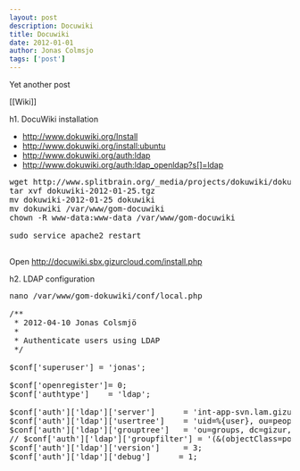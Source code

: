 ```yaml
---
layout: post
description: Docuwiki
title: Docuwiki
date: 2012-01-01
author: Jonas Colmsjo
tags: ['post']
---
```


Yet another post





[[Wiki]]


h1. DocuWiki installation

* http://www.dokuwiki.org/Install
* http://www.dokuwiki.org/install:ubuntu
* http://www.dokuwiki.org/auth:ldap
* http://www.dokuwiki.org/auth:ldap_openldap?s[]=ldap

<pre>
wget http://www.splitbrain.org/_media/projects/dokuwiki/dokuwiki-2012-01-25.tgz
tar xvf dokuwiki-2012-01-25.tgz
mv dokuwiki-2012-01-25 dokuwiki
mv dokuwiki /var/www/gom-docuwiki
chown -R www-data:www-data /var/www/gom-docuwiki

sudo service apache2 restart

</pre>


Open http://docuwiki.sbx.gizurcloud.com/install.php

h2. LDAP configuration



<pre>
nano /var/www/gom-dokuwiki/conf/local.php

/**
 * 2012-04-10 Jonas Colsmjö
 * 
 * Authenticate users using LDAP
 */

$conf['superuser'] = 'jonas';

$conf['openregister']= 0;
$conf['authtype']    = 'ldap';

$conf['auth']['ldap']['server']      = 'int-app-svn.lam.gizurcloud.com';
$conf['auth']['ldap']['usertree']    = 'uid=%{user}, ou=people, dc=gizur, dc=com';
$conf['auth']['ldap']['grouptree']   = 'ou=groups, dc=gizur, dc=com';
// $conf['auth']['ldap']['groupfilter'] = '(&(objectClass=posixGroup)(|(memberUid=%{uid})(gidNumber=%{gid})))';
$conf['auth']['ldap']['version']     = 3;
$conf['auth']['ldap']['debug']      = 1;
</pre>

